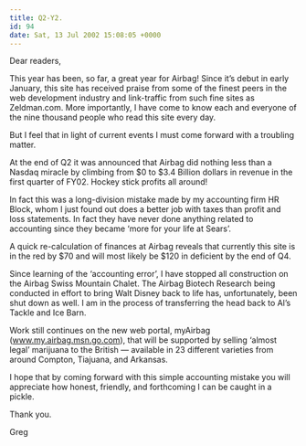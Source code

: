 ```yaml
---
title: Q2-Y2.
id: 94
date: Sat, 13 Jul 2002 15:08:05 +0000
---
```


Dear readers,  

This year has been, so far, a great year for Airbag! Since it’s debut in early January, this site has received praise from some of the finest peers in the web development industry and link-traffic from such fine sites as Zeldman.com. More importantly, I have come to know each and everyone of the nine thousand people who read this site every day.  

But I feel that in light of current events I must come forward with a troubling matter.  

At the end of <span class="caps">Q2</span> it was announced that Airbag did nothing less than a Nasdaq miracle by climbing from $0 to $3.4 Billion dollars in revenue in the first quarter of <span class="caps">FY02</span>. Hockey stick profits all around!  

In fact this was a long-division mistake made by my accounting firm <span class="caps">HR Block</span>, whom I just found out does a better job with taxes than profit and loss statements. In fact they have never done anything related to accounting since they became ‘more for your life at Sears’.  

A quick re-calculation of finances at Airbag reveals that currently this site is in the red by $70 and will most likely be $120 in deficient by the end of <span class="caps">Q4</span>.  

Since learning of the ‘accounting error’, I have stopped all construction on the Airbag Swiss Mountain Chalet. The Airbag Biotech Research being conducted in effort to bring Walt Disney back to life has, unfortunately, been shut down as well. I am in the process of transferring the head back to Al’s Tackle and Ice Barn.  

Work still continues on the new web portal, myAirbag (www.my.airbag.msn.go.com), that will be supported by selling ‘almost legal’ marijuana to the British — available in 23 different varieties from around Compton, Tiajuana, and Arkansas.  

I hope that by coming forward with this simple accounting mistake you will appreciate how honest, friendly, and forthcoming I can be caught in a pickle.  

Thank you.  

Greg





